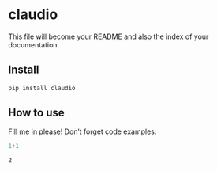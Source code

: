 claudio
================

<!-- WARNING: THIS FILE WAS AUTOGENERATED! DO NOT EDIT! -->

This file will become your README and also the index of your
documentation.

## Install

``` sh
pip install claudio
```

## How to use

Fill me in please! Don’t forget code examples:

``` python
1+1
```

    2
